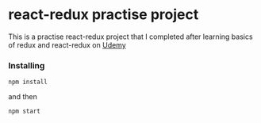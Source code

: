 # react-redux practise project

This is a practise react-redux project that I completed after learning basics of redux and react-redux on [Udemy](https://www.udemy.com/react-the-complete-guide-incl-redux/)

### Installing

```
npm install
```
and then
```
npm start
```

